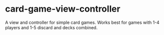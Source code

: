 # card-game-view-controller
A view and controller for simple card games. Works best for games with 1-4 players and 1-5 discard and decks combined.
